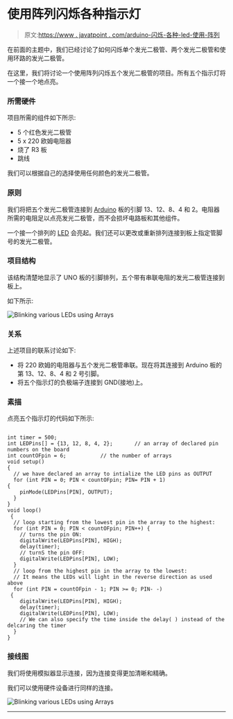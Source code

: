 # 使用阵列闪烁各种指示灯

> 原文:[https://www . javatpoint . com/arduino-闪烁-各种-led-使用-阵列](https://www.javatpoint.com/arduino-blinking-various-leds-using-arrays)

在前面的主题中，我们已经讨论了如何闪烁单个发光二极管、两个发光二极管和使用环路的发光二极管。

在这里，我们将讨论一个使用阵列闪烁五个发光二极管的项目。所有五个指示灯将一个接一个地点亮。

### 所需硬件

项目所需的组件如下所示:

*   5 个红色发光二极管
*   5 x 220 欧姆电阻器
*   烧了 R3 板
*   跳线

我们可以根据自己的选择使用任何颜色的发光二极管。

### 原则

我们将把五个发光二极管连接到 [Arduino](https://www.javatpoint.com/arduino) 板的引脚 13、12、8、4 和 2。电阻器所需的电阻足以点亮发光二极管，而不会损坏电路板和其他组件。

一个接一个排列的 [LED](https://www.javatpoint.com/led-full-form) 会亮起。我们还可以更改或重新排列连接到板上指定管脚号的发光二极管。

### 项目结构

该结构清楚地显示了 UNO 板的引脚排列，五个带有串联电阻的发光二极管连接到板上。

如下所示:

![Blinking various LEDs using Arrays](../Images/dc07267a6972ef2e541baf7683dbffc3.png)

### 关系

上述项目的联系讨论如下:

*   将 220 欧姆的电阻器与五个发光二极管串联。现在将其连接到 Arduino 板的第 13、12、8、4 和 2 号引脚。
*   将五个指示灯的负极端子连接到 GND(接地)上。

### 素描

点亮五个指示灯的代码如下所示:

```

int timer = 500;           
int LEDPins[] = {13, 12, 8, 4, 2};       // an array of declared pin numbers on the board
int countOFpin = 6;           // the number of arrays
void setup() 
{
  // we have declared an array to intialize the LED pins as OUTPUT
  for (int PIN = 0; PIN < countOFpin; PIN= PIN + 1) 
{
    pinMode(LEDPins[PIN], OUTPUT);
  }
}
void loop()
 {
  // loop starting from the lowest pin in the array to the highest:
  for (int PIN = 0; PIN < countOFpin; PIN++) {
    // turns the pin ON:
    digitalWrite(LEDPins[PIN], HIGH);
    delay(timer);
    // turnS the pin OFF:
    digitalWrite(LEDPins[PIN], LOW);
  }
  // loop from the highest pin in the array to the lowest: 
  // It means the LEDs will light in the reverse direction as used above
  for (int PIN = countOFpin - 1; PIN >= 0; PIN- -)
 { 
    digitalWrite(LEDPins[PIN], HIGH);
    delay(timer);
    digitalWrite(LEDPins[PIN], LOW);
    // We can also specify the time inside the delay( ) instead of the delcaring the timer
  }
}

```

### 接线图

我们将使用模拟器显示连接，因为连接变得更加清晰和精确。

我们可以使用硬件设备进行同样的连接。

![Blinking various LEDs using Arrays](../Images/c636c44c7789ad3b6f735df117ec5101.png)

* * *